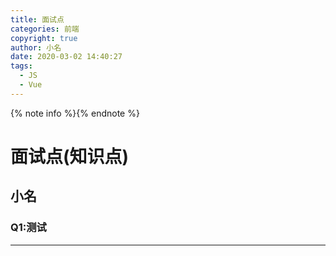 ```yaml
---
title: 面试点
categories: 前端
copyright: true
author: 小名
date: 2020-03-02 14:40:27
tags:
  - JS
  - Vue
---
```


{% note info %}{% endnote %}

<!-- more -->

# 面试点(知识点)

## 小名

### Q1:测试

---

